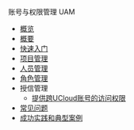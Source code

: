 <div class="sidebar_title"> 账号与权限管理 UAM</div>

* [概览](/uproject/README)
* [概要](/uproject/survey)
* [快速入门](/uproject/quickstart)
* [项目管理](/uproject/projects)
* [人员管理](/uproject/user)
* [角色管理](/uproject/role)
* 授信管理
    * [提供跨UCloud账号的访问权限](/uproject/access_management/cross_account_access)
* [常见问题](/uproject/hotquestion)
* [成功实践和典型案例](/uproject/bestcase)








    
   
   
    
        
